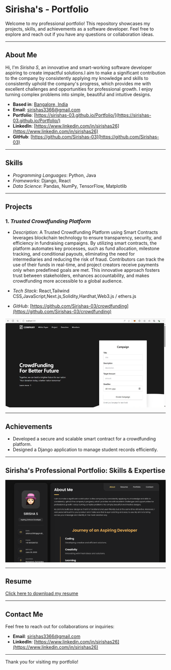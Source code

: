 # Sirisha's - Portfolio  

Welcome to my professional portfolio! This repository showcases my projects, skills, and achievements as a software developer. Feel free to explore and reach out if you have any questions or collaboration ideas.

---

## About Me  
Hi, I'm *Sirisha S*, an innovative and smart-working software developer aspiring to create impactful solutions.I aim to make a significant contribution to the company by consistently applying my knowledge and skills to consistently uphold the company's progress, which provides me with excellent challenges and opportunities for professional growth.
I enjoy turning complex problems into simple, beautiful and intuitive designs.

- **Based in**: [Bangalore, India](https://www.google.com/maps/place/Bangalore,+India)
- **Email**: [sirishas3366@gmail.com](mailto:sirishas3366@gmail.com)
- **Portfolio**: [https://sirishas-03.github.io/Portfolio/](https://sirishas-03.github.io/Portfolio/)
- **LinkedIn**: [https://www.linkedin.com/in/sirishas26](https://www.linkedin.com/in/sirishas26)
- **GitHub**: [https://github.com/Sirishas-03](https://github.com/Sirishas-03)

---

## Skills  
- *Programming Languages*: Python, Java
- *Frameworks*: Django, React 
- *Data Science*: Pandas, NumPy, TensorFlow, Matplotlib  

---

## Projects  

### 1. *Trusted Crowdfunding Platform*  

   - *Description*: A Trusted Crowdfunding Platform using Smart Contracts leverages blockchain technology to ensure transparency, security, and efficiency in fundraising campaigns. By utilizing smart contracts, the platform automates key processes, such as fund allocation, milestone tracking, and conditional payouts, eliminating the need for intermediaries and reducing the risk of fraud. Contributors can track the use of their funds in real-time, and project creators receive payments only when predefined goals are met. This innovative approach fosters trust between stakeholders, enhances accountability, and makes crowdfunding more accessible to a global audience.
     
   - *Tech Stack*: React,Tailwind CSS,JavaScript,Next.js,Solidity,Hardhat,Web3.js / ethers.js
   - *GitHub*: [https://github.com/Sirishas-03/crowdfunding](https://github.com/Sirishas-03/crowdfunding)
     
![Crowdfunding Platform](https://github.com/Sirishas-03/Portfolio/blob/main/crowdfunding1.png)  
 
---

## Achievements  
- Developed a secure and scalable smart contract for a crowdfunding platform.  
- Designed a Django application to manage student records efficiently.  
  

---
## Sirisha's Professional Portfolio: Skills & Expertise
[![Play Video](https://github.com/Sirishas-03/Portfolio/blob/main/Demo.png)](https://github.com/Sirishas-03/Portfolio/blob/main/Sirishasportfolio.mp4)

---

##  Resume

[Click here to download my resume](https://github.com/Sirishas-03/Portfolio/blob/main/SIRISHAS.pdf)

---

## Contact Me  
Feel free to reach out for collaborations or inquiries:  

- **Email**: [sirishas3366@gmail.com](mailto:sirishas3366@gmail.com)
- **LinkedIn**: [https://www.linkedin.com/in/sirishas26](https://www.linkedin.com/in/sirishas26)
---

Thank you for visiting my portfolio!
